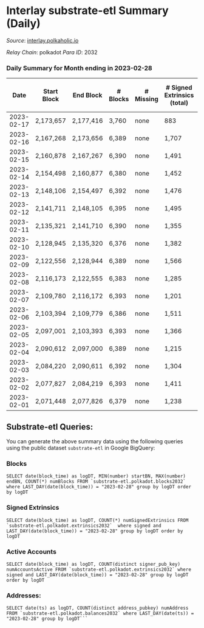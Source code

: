 # Interlay substrate-etl Summary (Daily)

_Source_: [interlay.polkaholic.io](https://interlay.polkaholic.io)

*Relay Chain*: polkadot
*Para ID*: 2032



### Daily Summary for Month ending in 2023-02-28


| Date | Start Block | End Block | # Blocks | # Missing | # Signed Extrinsics (total) | # Active Accounts | # Addresses with Balances | # Events | # Transfers | # XCM Transfers In | # XCM Transfers Out |
| ---- | ----------- | --------- | -------- | --------- | --------------------------- | ----------------- | ------------------------- | -------- | ----------- | ------------------ | ------------------- |
| 2023-02-17 | 2,173,657 | 2,177,416 | 3,760 | none  | 883 | 91 |  | 2,522 | 278 ($8,266.17) |   |   |
| 2023-02-16 | 2,167,268 | 2,173,656 | 6,389 | none  | 1,707 | 166 | 11,183 | 57,332 | 6,346 ($55,633.43) |   |   |
| 2023-02-15 | 2,160,878 | 2,167,267 | 6,390 | none  | 1,491 | 138 | 11,174 | 58,681 | 6,607 ($43,153.68) |   |   |
| 2023-02-14 | 2,154,498 | 2,160,877 | 6,380 | none  | 1,452 | 118 | 11,167 | 58,249 | 6,531 ($21,217.77) |   |   |
| 2023-02-13 | 2,148,106 | 2,154,497 | 6,392 | none  | 1,476 | 138 | 11,158 | 58,440 | 6,594 ($36,495.93) |   |   |
| 2023-02-12 | 2,141,711 | 2,148,105 | 6,395 | none  | 1,495 | 119 | 11,148 | 58,286 | 6,540 ($56,467.03) |   |   |
| 2023-02-11 | 2,135,321 | 2,141,710 | 6,390 | none  | 1,355 | 127 | 11,146 | 57,815 | 6,555 ($16,809.52) |   |   |
| 2023-02-10 | 2,128,945 | 2,135,320 | 6,376 | none  | 1,382 | 123 | 11,139 | 57,889 | 6,541 ($18,850.01) | 25 ($2,466.57) | 22 ($845.58) |
| 2023-02-09 | 2,122,556 | 2,128,944 | 6,389 | none  | 1,566 | 155 | 11,135 | 58,951 | 6,597 ($86,147.36) | 27 ($4,538.48) | 31 ($2,916.17) |
| 2023-02-08 | 2,116,173 | 2,122,555 | 6,383 | none  | 1,285 | 154 | 11,127 | 57,623 | 6,613 ($38,240.19) |   |   |
| 2023-02-07 | 2,109,780 | 2,116,172 | 6,393 | none  | 1,201 | 121 | 11,117 | 57,114 | 6,549 ($16,919.13) |   |   |
| 2023-02-06 | 2,103,394 | 2,109,779 | 6,386 | none  | 1,511 | 137 | 11,107 | 58,698 | 6,601 ($52,059.30) |   |   |
| 2023-02-05 | 2,097,001 | 2,103,393 | 6,393 | none  | 1,366 | 149 | 11,100 | 57,929 | 6,612 ($25,864.84) |   |   |
| 2023-02-04 | 2,090,612 | 2,097,000 | 6,389 | none  | 1,215 | 129 | 11,095 | 57,226 | 6,552 ($24,745.92) | 8 ($305.86) | 9 ($232.20) |
| 2023-02-03 | 2,084,220 | 2,090,611 | 6,392 | none  | 1,304 | 137 | 11,082 | 57,852 | 6,582 ($18,071.28) | 33 ($12,770.11) | 25 ($2,282.95) |
| 2023-02-02 | 2,077,827 | 2,084,219 | 6,393 | none  | 1,411 | 131 | 11,078 | 58,332 | 6,594 ($22,672.55) | 27 ($8,458.17) | 19 ($1,381.16) |
| 2023-02-01 | 2,071,448 | 2,077,826 | 6,379 | none  | 1,238 | 126 | 11,065 | 57,234 | 6,550 ($29,084.52) | 16 ($2,452.57) | 23 ($27,629.26) |

## Substrate-etl Queries:
You can generate the above summary data using the following queries using the public dataset `substrate-etl` in Google BigQuery:


### Blocks
```
SELECT date(block_time) as logDT, MIN(number) startBN, MAX(number) endBN, COUNT(*) numBlocks FROM `substrate-etl.polkadot.blocks2032`  where LAST_DAY(date(block_time)) = "2023-02-28" group by logDT order by logDT
```


### Signed Extrinsics
```
SELECT date(block_time) as logDT, COUNT(*) numSignedExtrinsics FROM `substrate-etl.polkadot.extrinsics2032`  where signed and LAST_DAY(date(block_time)) = "2023-02-28" group by logDT order by logDT
```


### Active Accounts
```
SELECT date(block_time) as logDT, COUNT(distinct signer_pub_key) numAccountsActive FROM `substrate-etl.polkadot.extrinsics2032` where signed and LAST_DAY(date(block_time)) = "2023-02-28" group by logDT order by logDT
```


### Addresses:
```
SELECT date(ts) as logDT, COUNT(distinct address_pubkey) numAddress FROM `substrate-etl.polkadot.balances2032` where LAST_DAY(date(ts)) = "2023-02-28" group by logDT```

